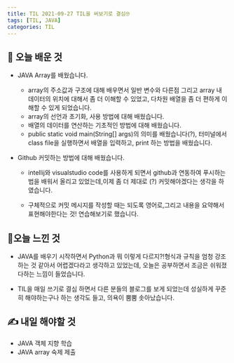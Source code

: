 ```yaml
---
title: TIL 2021-09-27 TIL을 써보기로 결심🤓
tags: [TIL, JAVA]
categories: TIL
---
```

## 👀 오늘 배운 것 
- JAVA Array를 배웠습니다. 
    - array의 주소값과 구조에 대해 배우면서 일반 변수와 다른점 그리고 array 내 데이터의 위치에 대해서 좀 더 이해할 수 있었고, 다차원 배열을 좀 더 편하게 이해할 수 있게 되었습니다.
    - array의 선언과 초기화, 사용 방법에 대해 배웠습니다. 
    - 배열의 데이터를 연산하는 기초적인 방법에 대해 배웠습니다. 
    - public static void main(String[] args)의 의미를 배웠습니다(?), 터미널에서 class file을 실행하면서 배열을 입력하고, print 하는 방법을 배웠습니다. 

- Github 커밋하는 방법에 대해 배웠습니다. 
    - intellij와 visualstudio code를 사용하게 되면서 github과 연동하여 푸시하는법을 배워서 올리고 있었는데,이제 좀 더 제대로 (?) 커밋해야겠다는 생각을 하였습니다. 

    - 구체적으로 커밋 메시지를 작성할 때는 되도록 영어로,그리고 내용을 요약해서 표현해야한다는 것! 연습해보기로 했습니다. 


## 🥳오늘 느낀 것 
- JAVA를 배우기 시작하면서 Python과 뭐 이렇게 다르지?!형식과 규칙을 엄청 강조하는 것 같아서 어렵겠다라고 생각하고 있었는데, 오늘은 공부하면서 조금은 쉬워졌다하는 느낌이 들었습니다. 

- TIL을 매일 쓰기로 결심 하면서 다른 분들의 블로그를 보게 되었는데 성실하게 꾸준히 해야하는구나 하는 생각도 들고, 의욕이 뿜뿜 솟아났습니다. 

## ✍️ 내일 해야할 것 
- JAVA 객체 지향 학습 
- JAVA array 숙제 제출

